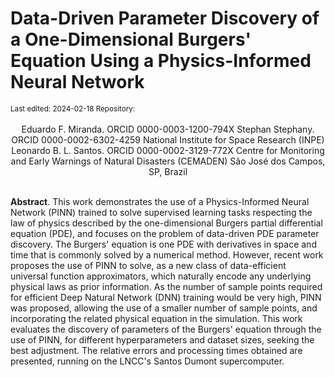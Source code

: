 # Data-Driven Parameter Discovery of a One-Dimensional Burgers' Equation Using a Physics-Informed Neural Network 

<small>
Last edited: 2024-02-18  
Repository: <http://efurlanm.github.io/425/>
</small>
<br>
<br>

<center>
Eduardo F. Miranda. ORCID 0000-0003-1200-794X  
Stephan Stephany. ORCID 0000-0002-6302-4259  
National Institute for Space Research (INPE)  
Leonardo B. L. Santos. ORCID 0000-0002-3129-772X  
Centre for Monitoring and Early Warnings of Natural Disasters (CEMADEN)  
São José dos Campos, SP, Brazil  
</center>
<br>

**Abstract**. This work demonstrates the use of a Physics-Informed Neural Network (PINN) trained to solve supervised learning tasks respecting the law of physics described by the one-dimensional Burgers partial differential equation (PDE), and focuses on the problem of data-driven PDE parameter discovery. The Burgers' equation is one PDE with derivatives in space and time that is commonly solved by a numerical method. However, recent work proposes the use of PINN to solve, as a new class of data-efficient universal function approximators, which naturally encode any underlying physical laws as prior information. As the number of sample points required for efficient Deep Natural Network (DNN) training would be very high, PINN was proposed, allowing the use of a smaller number of sample points, and incorporating the related physical equation in the simulation. This work evaluates the discovery of parameters of the Burgers' equation through the use of PINN, for different hyperparameters and dataset sizes, seeking the best adjustment. The relative errors and processing times obtained are presented, running on the LNCC's Santos Dumont supercomputer.
